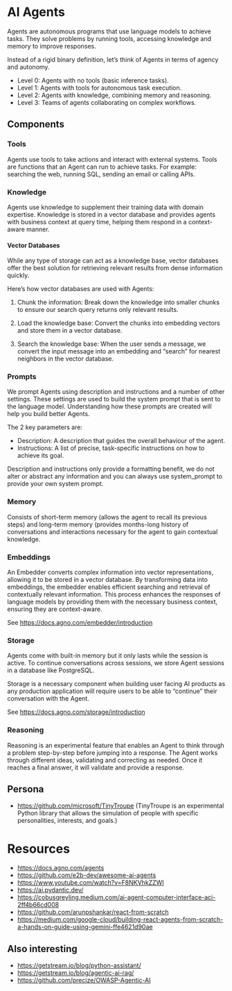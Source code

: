 # AI Agents
Agents are autonomous programs that use language models to achieve tasks. They solve problems by running tools, accessing knowledge and memory to improve responses.

Instead of a rigid binary definition, let’s think of Agents in terms of agency and autonomy.

- Level 0: Agents with no tools (basic inference tasks).
- Level 1: Agents with tools for autonomous task execution.
- Level 2: Agents with knowledge, combining memory and reasoning.
- Level 3: Teams of agents collaborating on complex workflows.


## Components

### Tools
Agents use tools to take actions and interact with external systems. Tools are functions that an Agent can run to achieve tasks. For example: searching the web, running SQL, sending an email or calling APIs.

### Knowledge
Agents use knowledge to supplement their training data with domain expertise. Knowledge is stored in a vector database and provides agents with business context at query time, helping them respond in a context-aware manner. 

#### Vector Databases
While any type of storage can act as a knowledge base, vector databases offer the best solution for retrieving relevant results from dense information quickly. 

Here’s how vector databases are used with Agents:

1. Chunk the information: Break down the knowledge into smaller chunks to ensure our search query returns only relevant results.

2.  Load the knowledge base: Convert the chunks into embedding vectors and store them in a vector database.

3.  Search the knowledge base: When the user sends a message, we convert the input message into an embedding and “search” for nearest neighbors in the vector database.


### Prompts
We prompt Agents using description and instructions and a number of other settings. These settings are used to build the system prompt that is sent to the language model. Understanding how these prompts are created will help you build better Agents.

The 2 key parameters are:
- Description: A description that guides the overall behaviour of the agent. 
- Instructions: A list of precise, task-specific instructions on how to achieve its goal.

Description and instructions only provide a formatting benefit, we do not alter or abstract any information and you can always use system_prompt to provide your own system prompt.


### Memory
Consists of short-term memory (allows the agent to recall its previous steps) and long-term memory (provides months-long history of conversations and interactions necessary for the agent to gain contextual knowledge.

### Embeddings
An Embedder converts complex information into vector representations, allowing it to be stored in a vector database. By transforming data into embeddings, the embedder enables efficient searching and retrieval of contextually relevant information. This process enhances the responses of language models by providing them with the necessary business context, ensuring they are context-aware. 

See https://docs.agno.com/embedder/introduction

### Storage
Agents come with built-in memory but it only lasts while the session is active. To continue conversations across sessions, we store Agent sessions in a database like PostgreSQL.

Storage is a necessary component when building user facing AI products as any production application will require users to be able to “continue” their conversation with the Agent.

See https://docs.agno.com/storage/introduction

### Reasoning
Reasoning is an experimental feature that enables an Agent to think through a problem step-by-step before jumping into a response. The Agent works through different ideas, validating and correcting as needed. Once it reaches a final answer, it will validate and provide a response.


## Persona
- https://github.com/microsoft/TinyTroupe (TinyTroupe is an experimental Python library that allows the simulation of people with specific personalities, interests, and goals.)

# Resources
- https://docs.agno.com/agents
- https://github.com/e2b-dev/awesome-ai-agents
- https://www.youtube.com/watch?v=F8NKVhkZZWI
- https://ai.pydantic.dev/
- https://cobusgreyling.medium.com/ai-agent-computer-interface-aci-2ff4b66cd008
- https://github.com/arunpshankar/react-from-scratch
- https://medium.com/google-cloud/building-react-agents-from-scratch-a-hands-on-guide-using-gemini-ffe4621d90ae


## Also interesting
- https://getstream.io/blog/python-assistant/
- https://getstream.io/blog/agentic-ai-rag/
- https://github.com/precize/OWASP-Agentic-AI
